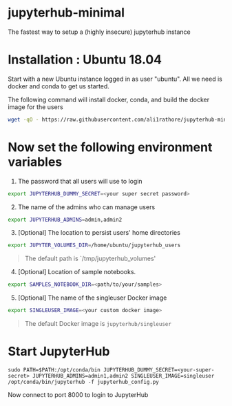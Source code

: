 # jupyterhub-minimal
The fastest way to setup a (highly insecure) jupyterhub instance

# Installation : Ubuntu 18.04

Start with a new Ubuntu instance logged in as user "ubuntu".  All we need is docker and conda to get us started.

The following command will install docker, conda, and build the docker image for the users

```bash
wget -qO - https://raw.githubusercontent.com/ali1rathore/jupyterhub-minimal/master/install.sh | bash
```

# Now set the following environment variables

1. The password that all users will use to login

```bash
export JUPYTERHUB_DUMMY_SECRET=<your super secret password>
```

2. The name of the admins who can manage users

```bash
export JUPYTERHUB_ADMINS=admin,admin2
```

3. [Optional] The location to persist users' home directories

```bash
export JUPYTER_VOLUMES_DIR=/home/ubuntu/jupyterhub_users
```

> The default path is `/tmp/jupyterhub_volumes'

4. [Optional] Location of sample notebooks.

```bash
export SAMPLES_NOTEBOOK_DIR=<path/to/your/samples>
```

5. [Optional] The name of the singleuser Docker image

```bash
export SINGLEUSER_IMAGE=<your custom docker image>
```

> The default Docker image is `jupyterhub/singleuser`

# Start JupyterHub

```
sudo PATH=$PATH:/opt/conda/bin JUPYTERHUB_DUMMY_SECRET=<your-super-secret> JUPYTERHUB_ADMINS=admin1,admin2 SINGLEUSER_IMAGE=singleuser /opt/conda/bin/jupyterhub -f jupyterhub_config.py
```

Now connect to port 8000 to login to JupyterHub
